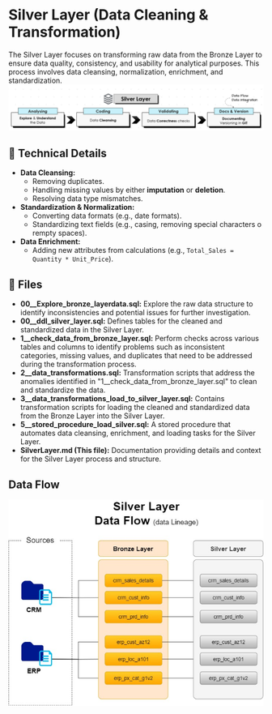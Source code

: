 # Silver Layer (Data Cleaning & Transformation)
The Silver Layer focuses on transforming raw data from the Bronze Layer to ensure data quality, consistency, and usability for analytical purposes. This process involves data cleansing, normalization, enrichment, and standardization.
![bronze_process](../../imgs/silver_process.PNG)

## 📌 Technical Details

- **Data Cleansing:**
    - Removing duplicates.
    - Handling missing values by either **imputation** or **deletion**.
    - Resolving data type mismatches.
- **Standardization & Normalization:**
    - Converting data formats (e.g., date formats).
    - Standardizing text fields (e.g., casing, removing special characters o rempty spaces).
- **Data Enrichment:**
    - Adding new attributes from calculations (e.g., `Total_Sales = Quantity * Unit_Price`).

## 📁 Files

- **00__Explore_bronze_layerdata.sql:** Explore the raw data structure to identify inconsistencies and potential issues for further investigation.
- **00__ddl_silver_layer.sql:** Defines tables for the cleaned and standardized data in the Silver Layer.
- **1__check_data_from_bronze_layer.sql:** Perform checks across various tables and columns to identify problems such as inconsistent categories, missing values, and duplicates that need to be addressed during the transformation process.
- **2__data_transformations.sql:** Transformation scripts that address the anomalies identified in "1__check_data_from_bronze_layer.sql" to clean and standardize the data.
- **3__data_transformations_load_to_silver_layer.sql:** Contains transformation scripts for loading the cleaned and standardized data from the Bronze Layer into the Silver Layer.
- **5__stored_procedure_load_silver.sql:** A stored procedure that automates data cleansing, enrichment, and loading tasks for the Silver Layer.
- **SilverLayer.md (This file):** Documentation providing details and context for the Silver Layer process and structure.

## Data Flow
![bronze_data_flow](../../imgs/silver_data_flow.jpg)
